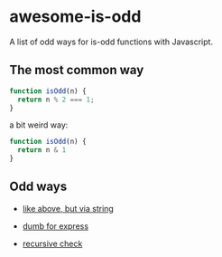 # awesome-is-odd
A list of odd ways for is-odd functions with Javascript.

## The most common way
```js
function isOdd(n) {
  return n % 2 === 1;
}
```

a bit weird way:
```js
function isOdd(n) {
  return n & 1
}
```

## Odd ways
- [like above, but via string](viaString.md)

- [dumb for express](dumbForExpress.md)

- [recursive check](recursive.md)